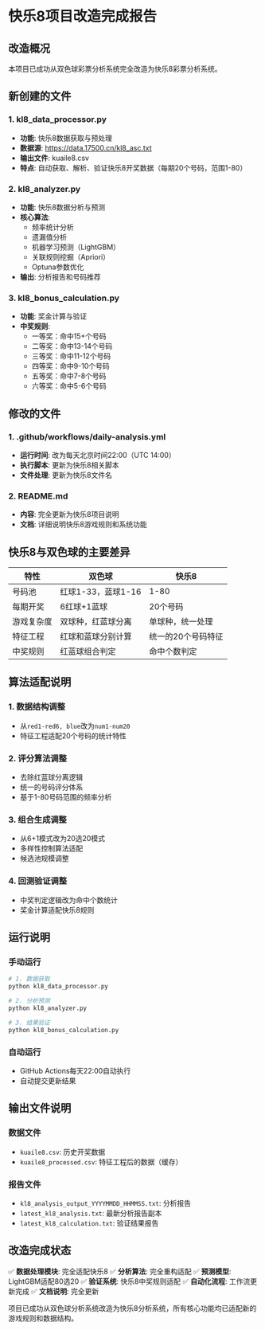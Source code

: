 # 快乐8项目改造完成报告

## 改造概况

本项目已成功从双色球彩票分析系统完全改造为快乐8彩票分析系统。

## 新创建的文件

### 1. kl8_data_processor.py
- **功能**: 快乐8数据获取与预处理
- **数据源**: https://data.17500.cn/kl8_asc.txt
- **输出文件**: kuaile8.csv
- **特点**: 自动获取、解析、验证快乐8开奖数据（每期20个号码，范围1-80）

### 2. kl8_analyzer.py
- **功能**: 快乐8数据分析与预测
- **核心算法**: 
  - 频率统计分析
  - 遗漏值分析
  - 机器学习预测（LightGBM）
  - 关联规则挖掘（Apriori）
  - Optuna参数优化
- **输出**: 分析报告和号码推荐

### 3. kl8_bonus_calculation.py
- **功能**: 奖金计算与验证
- **中奖规则**: 
  - 一等奖：命中15+个号码
  - 二等奖：命中13-14个号码
  - 三等奖：命中11-12个号码
  - 四等奖：命中9-10个号码
  - 五等奖：命中7-8个号码
  - 六等奖：命中5-6个号码

## 修改的文件

### 1. .github/workflows/daily-analysis.yml
- **运行时间**: 改为每天北京时间22:00（UTC 14:00）
- **执行脚本**: 更新为快乐8相关脚本
- **文件处理**: 更新为快乐8文件名

### 2. README.md
- **内容**: 完全更新为快乐8项目说明
- **文档**: 详细说明快乐8游戏规则和系统功能

## 快乐8与双色球的主要差异

| 特性 | 双色球 | 快乐8 |
|------|-------|-------|
| 号码池 | 红球1-33，蓝球1-16 | 1-80 |
| 每期开奖 | 6红球+1蓝球 | 20个号码 |
| 游戏复杂度 | 双球种，红蓝球分离 | 单球种，统一处理 |
| 特征工程 | 红球和蓝球分别计算 | 统一的20个号码特征 |
| 中奖规则 | 红蓝球组合判定 | 命中个数判定 |

## 算法适配说明

### 1. 数据结构调整
- 从`red1-red6, blue`改为`num1-num20`
- 特征工程适配20个号码的统计特性

### 2. 评分算法调整
- 去除红蓝球分离逻辑
- 统一的号码评分体系
- 基于1-80号码范围的频率分析

### 3. 组合生成调整
- 从6+1模式改为20选20模式
- 多样性控制算法适配
- 候选池规模调整

### 4. 回测验证调整
- 中奖判定逻辑改为命中个数统计
- 奖金计算适配快乐8规则

## 运行说明

### 手动运行
```bash
# 1. 数据获取
python kl8_data_processor.py

# 2. 分析预测
python kl8_analyzer.py

# 3. 结果验证
python kl8_bonus_calculation.py
```

### 自动运行
- GitHub Actions每天22:00自动执行
- 自动提交更新结果

## 输出文件说明

### 数据文件
- `kuaile8.csv`: 历史开奖数据
- `kuaile8_processed.csv`: 特征工程后的数据（缓存）

### 报告文件
- `kl8_analysis_output_YYYYMMDD_HHMMSS.txt`: 分析报告
- `latest_kl8_analysis.txt`: 最新分析报告副本
- `latest_kl8_calculation.txt`: 验证结果报告

## 改造完成状态

✅ **数据处理模块**: 完全适配快乐8
✅ **分析算法**: 完全重构适配
✅ **预测模型**: LightGBM适配80选20
✅ **验证系统**: 快乐8中奖规则适配
✅ **自动化流程**: 工作流更新完成
✅ **文档说明**: 完全更新

项目已成功从双色球分析系统改造为快乐8分析系统，所有核心功能均已适配新的游戏规则和数据结构。 